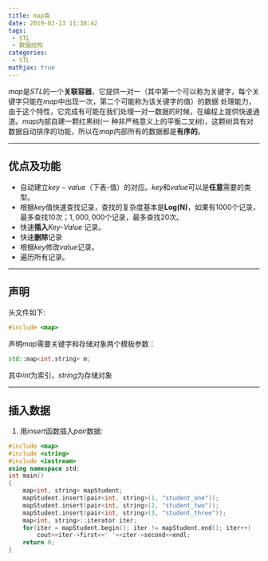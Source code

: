 ```yaml
---
title: map类
date: 2019-02-13 11:38:42
tags:
 - STL
 - 数据结构
categories:
 - STL
mathjax: true
---
```

$map$是$STL$的一个**关联容器**，它提供一对一（其中第一个可以称为关键字，每个关键字只能在$map$中出现一次，第二个可能称为该关键字的值）的数据 处理能力，由于这个特性，它完成有可能在我们处理一对一数据的时候，在编程上提供快速通道。$map$内部自建一颗红黑树(一 种非严格意义上的平衡二叉树)，这颗树具有对数据自动排序的功能，所以在$map$内部所有的数据都是**有序的**。

<!-- more -->

---
## 优点及功能

- 自动建立$key-value$（下表-值）的对应。$key$和$value$可以是**任意**需要的类型。
- 根据$key$值快速查找记录，查找的复杂度基本是**Log(N)**，如果有$1000$个记录，最多查找$10$次；$1,000,000$个记录，最多查找$20$次。
- 快速**插入**$Key$-$Value$ 记录。
- 快速**删除**记录
- 根据$key$修改$value$记录。
- 遍历所有记录。

---
## 声明

头文件如下:
```cpp
#include <map>
```
声明$map$需要关键字和存储对象两个模板参数：
```cpp
std::map<int,string> m;
```
其中$int$为索引，$string$为存储对象

---
## 插入数据

1. 用$insert$函数插入$pair$数据:
```cpp
#include <map>
#include <string>
#include <iostream>
using namespace std;
int main()
{
    map<int, string> mapStudent;
    mapStudent.insert(pair<int, string>(1, "student_one"));
    mapStudent.insert(pair<int, string>(2, "student_two"));
    mapStudent.insert(pair<int, string>(3, "student_three"));
    map<int, string>::iterator iter;
    for(iter = mapStudent.begin(); iter != mapStudent.end(); iter++)
        cout<<iter->first<<' '<<iter->second<<endl;
    return 0;
}
```